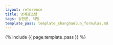 ```yaml
---
layout: reference
title: 영계감조탕
tags: 상한론, 처방
template_pass: template_shanghanlun_formulas.md
---
```



{% include {{ page.template_pass }} %}